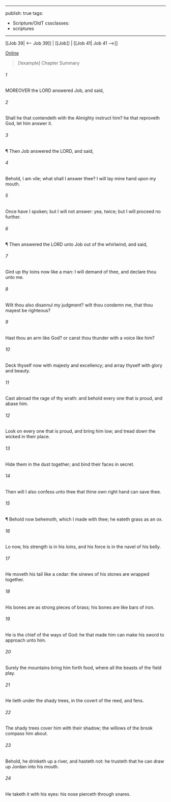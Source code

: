 

---
publish: true
tags:
  - Scripture/OldT
cssclasses:
  - scriptures
---
[[Job 39| <-- Job 39]] | [[Job]] | [[Job 41| Job 41 -->]]

[Online](https://churchofjesuschrist.org/study/scriptures/ot/job/40?lang=eng)

>[!example] Chapter Summary
>
###### 1
MOREOVER the LORD answered Job, and said,
###### 2
Shall he that contendeth with the Almighty instruct him?  he that reproveth God, let him answer it.
###### 3
¶ Then Job answered the LORD, and said,
###### 4
Behold, I am vile; what shall I answer thee?  I will lay mine hand upon my mouth.
###### 5
Once have I spoken; but I will not answer: yea, twice; but I will proceed no further.
###### 6
¶ Then answered the LORD unto Job out of the whirlwind, and said,
###### 7
Gird up thy loins now like a man: I will demand of thee, and declare thou unto me.
###### 8
Wilt thou also disannul my judgment?  wilt thou condemn me, that thou mayest be righteous?
###### 9
Hast thou an arm like God?  or canst thou thunder with a voice like him?
###### 10
Deck thyself now with majesty and excellency; and array thyself with glory and beauty.
###### 11
Cast abroad the rage of thy wrath: and behold every one that is proud, and abase him.
###### 12
Look on every one that is proud, and bring him low; and tread down the wicked in their place.
###### 13
Hide them in the dust together; and bind their faces in secret.
###### 14
Then will I also confess unto thee that thine own right hand can save thee.
###### 15
¶ Behold now behemoth, which I made with thee; he eateth grass as an ox.
###### 16
Lo now, his strength is in his loins, and his force is in the navel of his belly.
###### 17
He moveth his tail like a cedar: the sinews of his stones are wrapped together.
###### 18
His bones are as strong pieces of brass; his bones are like bars of iron.
###### 19
He is the chief of the ways of God: he that made him can make his sword to approach unto him.
###### 20
Surely the mountains bring him forth food, where all the beasts of the field play.
###### 21
He lieth under the shady trees, in the covert of the reed, and fens.
###### 22
The shady trees cover him with their shadow; the willows of the brook compass him about.
###### 23
Behold, he drinketh up a river, and hasteth not: he trusteth that he can draw up Jordan into his mouth.
###### 24
He taketh it with his eyes: his nose pierceth through snares.




